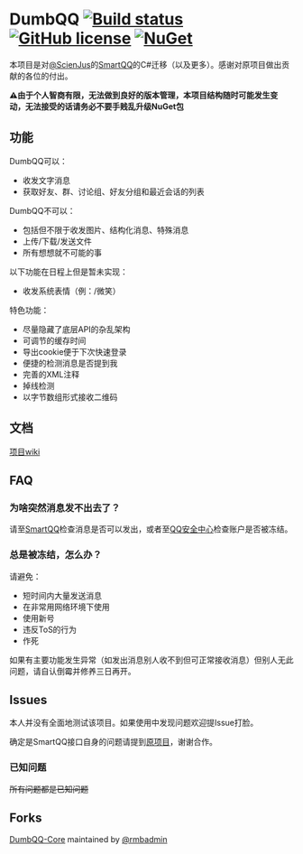 # DumbQQ [![Build status]( 	https://img.shields.io/appveyor/ci/TJYSunset/DumbQQ.svg?style=flat)](https://ci.appveyor.com/project/TJYSunset/DumbQQ) [![GitHub license](https://img.shields.io/badge/license-MIT-blue.svg?style=flat)](https://raw.githubusercontent.com/TJYSunset/DumbQQ/master/LICENSE) [![NuGet]( 	https://img.shields.io/nuget/v/Sunsetware.DumbQQ.svg)](https://www.nuget.org/packages/Sunsetware.DumbQQ/)

本项目是对[@ScienJus](https://github.com/scienjus/)的[SmartQQ](https://github.com/scienjus/smartqq)的C#迁移（以及更多）。感谢对原项目做出贡献的各位的付出。

**⚠️由于个人智商有限，无法做到良好的版本管理，本项目结构随时可能发生变动，无法接受的话请务必不要手贱乱升级NuGet包**

## 功能

DumbQQ可以：

+ 收发文字消息
+ 获取好友、群、讨论组、好友分组和最近会话的列表

DumbQQ不可以：

+ 包括但不限于收发图片、结构化消息、特殊消息
+ 上传/下载/发送文件
+ 所有想想就不可能的事

以下功能在日程上但是暂未实现：

+ 收发系统表情（例：/微笑）

特色功能：

+ 尽量隐藏了底层API的杂乱架构
+ 可调节的缓存时间
+ 导出cookie便于下次快速登录
+ 便捷的检测消息是否提到我
+ 完善的XML注释
+ 掉线检测
+ 以字节数组形式接收二维码

## 文档

[项目wiki](https://github.com/TJYSunset/DumbQQ/wiki)

## FAQ

### 为啥突然消息发不出去了？

请至[SmartQQ](http://w.qq.com)检查消息是否可以发出，或者至[QQ安全中心](http://aq.qq.com/007)检查账户是否被冻结。

### 总是被冻结，怎么办？

请避免：

+ 短时间内大量发送消息
+ 在非常用网络环境下使用
+ 使用新号
+ 违反ToS的行为
+ 作死

如果有主要功能发生异常（如发出消息别人收不到但可正常接收消息）但别人无此问题，请自认倒霉并修养三日再开。

## Issues

本人并没有全面地测试该项目。如果使用中发现问题欢迎提Issue打脸。

确定是SmartQQ接口自身的问题请提到[原项目](https://github.com/scienjus/smartqq)，谢谢合作。

### 已知问题

~~所有问题都是已知问题~~

## Forks

[DumbQQ-Core](https://github.com/rmbadmin/DumbQQ-Core) maintained by [@rmbadmin](https://github.com/rmbadmin)